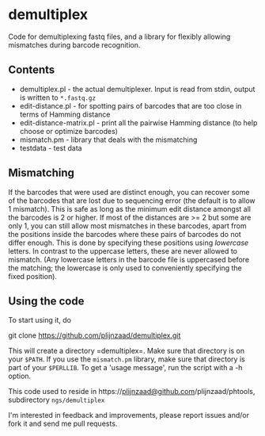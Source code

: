 # demultiplex

Code for demultiplexing fastq files, and a library for flexibly allowing mismatches during barcode recognition.

## Contents

 * demultiplex.pl - the actual demultiplexer. Input is read from stdin, output is written to `*.fastq.gz`
 * edit-distance.pl - for spotting pairs of barcodes that are too close  in terms of Hamming distance
 * edit-distance-matrix.pl - print all the pairwise Hamming distance (to help choose or optimize barcodes)
 * mismatch.pm - library that deals with the mismatching
 * testdata - test data

## Mismatching

If the barcodes that were used are distinct enough, you can recover some
of the barcodes that are lost due to sequencing error (the default is to
allow 1 mismatch).  This is safe as long as the minimum edit distance
amongst all the barcodes is 2 or higher. If most of the distances are >=
2 but some are only 1, you can still allow most mismatches in these
barcodes, apart from the positions inside the barcodes where these pairs
of barcodes do not differ enough. This is done by specifying these
positions using *lowercase* letters. In contrast to the uppercase
letters, these are never allowed to mismatch. (Any lowercase letters in
the barcode file is uppercased before the matching; the lowercase is
only used to conveniently specifying the fixed position).

## Using the code

To start using it, do 

  git clone https://github.com/plijnzaad/demultiplex.git

This will create a directory =demultiplex=. Make sure that directory is on your `$PATH`. 
If you use the `mismatch.pm` library, make sure that directory is part of your `$PERLLIB`.
To get a 'usage message', run the script with a -h option.

This code used to reside in https://plijnzaad@github.com/plijnzaad/phtools, subdirectory `ngs/demultiplex`

I'm interested in feedback and improvements, please report issues and/or fork it and send me pull requests.
